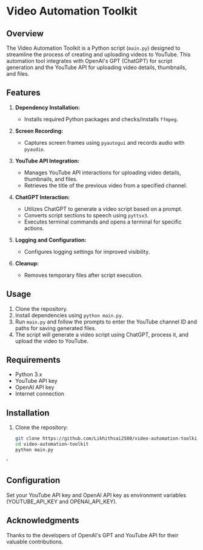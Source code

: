 # Video Automation Toolkit

## Overview
The Video Automation Toolkit is a Python script (`main.py`) designed to streamline the process of creating and uploading videos to YouTube. This automation tool integrates with OpenAI's GPT (ChatGPT) for script generation and the YouTube API for uploading video details, thumbnails, and files.

## Features
1. **Dependency Installation:**
   - Installs required Python packages and checks/installs `ffmpeg`.

2. **Screen Recording:**
   - Captures screen frames using `pyautogui` and records audio with `pyaudio`.
   
3. **YouTube API Integration:**
   - Manages YouTube API interactions for uploading video details, thumbnails, and files.
   - Retrieves the title of the previous video from a specified channel.

4. **ChatGPT Interaction:**
   - Utilizes ChatGPT to generate a video script based on a prompt.
   - Converts script sections to speech using `pyttsx3`.
   - Executes terminal commands and opens a terminal for specific actions.

5. **Logging and Configuration:**
   - Configures logging settings for improved visibility.

6. **Cleanup:**
   - Removes temporary files after script execution.

## Usage
1. Clone the repository.
2. Install dependencies using `python main.py`.
3. Run `main.py` and follow the prompts to enter the YouTube channel ID and paths for saving generated files.
4. The script will generate a video script using ChatGPT, process it, and upload the video to YouTube.

## Requirements
- Python 3.x
- YouTube API key
- OpenAI API key
- Internet connection

## Installation
1. Clone the repository:
   ```bash
   git clone https://github.com/Likhithsai2580/video-automation-toolkit.git
   cd video-automation-toolkit
   python main.py
'
## Configuration
Set your YouTube API key and OpenAI API key as environment variables (YOUTUBE_API_KEY and OPENAI_API_KEY).

## Acknowledgments
Thanks to the developers of OpenAI's GPT and YouTube API for their valuable contributions.
